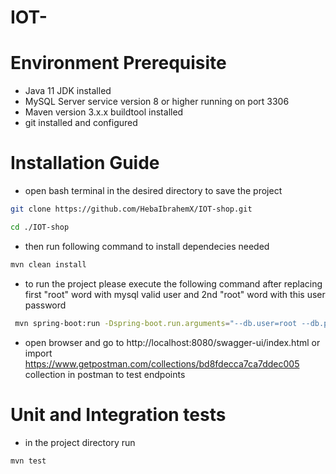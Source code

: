 # IOT-

# Environment Prerequisite
- Java 11 JDK installed
- MySQL Server service version 8 or higher running on port 3306
- Maven version 3.x.x buildtool installed
- git installed and configured

# Installation Guide
- open bash terminal in the desired directory to save the project
```bash 
git clone https://github.com/HebaIbrahemX/IOT-shop.git

cd ./IOT-shop
```
- then run following command to install dependecies needed
```bash 
mvn clean install 
```
- to run the project please execute the following command after replacing first "root" word  with mysql valid user and 2nd "root" word with this user password
```bash 
 mvn spring-boot:run -Dspring-boot.run.arguments="--db.user=root --db.pass=root"
 ```
- open browser and go to http://localhost:8080/swagger-ui/index.html  or import https://www.getpostman.com/collections/bd8fdecca7ca7ddec005 collection in postman to test endpoints

# Unit and Integration tests
- in the project directory run 
```bash 
mvn test 
```


